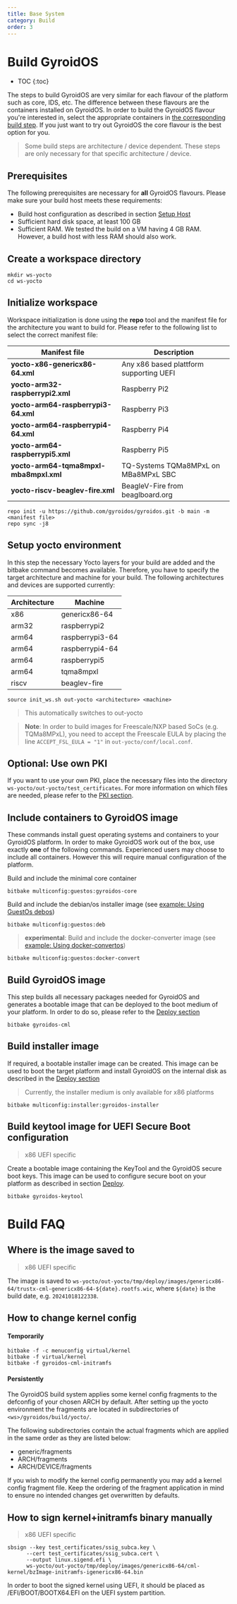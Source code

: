 ```yaml
---
title: Base System
category: Build
order: 3
---
```


# Build GyroidOS
- TOC
{:toc}

The steps to build GyroidOS are very similar for each flavour of the platform such as core, IDS, etc. The difference between these flavours are the containers installed on GyroidOS. In order to build the GyroidOS flavour you're interested in, select the appropriate containers in [the corresponding build step](#include-containers-to-gyroidos-image).
If you just want to try out GyroidOS the core flavour is the best option for you.

> Some build steps are architecture / device dependent. These steps are only necessary for that specific architecture / device.

## Prerequisites

The following prerequisites are necessary for **all** GyroidOS flavours. Please make sure your build host meets these requirements:
   * Build host configuration as described in section [Setup Host](/build/setup_host)
   * Sufficient hard disk space, at least 100 GB
   * Sufficient RAM. We tested the build on a VM having 4 GB RAM. However, a build host with less RAM should also work.

## Create a workspace directory
```
mkdir ws-yocto
cd ws-yocto
```

## Initialize workspace
Workspace initialization is done using the **repo** tool and the manifest file for the architecture you want to build for.
Please refer to the following list to select the correct manifest file:

|Manifest file | Description |
|--------------|---------------------------|
|**yocto-x86-genericx86-64.xml**|Any x86 based plattform supporting UEFI
|**yocto-arm32-raspberrypi2.xml**|Raspberry Pi2
|**yocto-arm64-raspberrypi3-64.xml**|Raspberry Pi3
|**yocto-arm64-raspberrypi4-64.xml**|Raspberry Pi4
|**yocto-arm64-raspberrypi5.xml**|Raspberry Pi5
|**yocto-arm64-tqma8mpxl-mba8mpxl.xml**|TQ-Systems TQMa8MPxL on MBa8MPxL SBC
|**yocto-riscv-beaglev-fire.xml**|BeagleV-Fire from beaglboard.org

```
repo init -u https://github.com/gyroidos/gyroidos.git -b main -m <manifest file>
repo sync -j8
```

## Setup yocto environment
In this step the necessary Yocto layers for your build are added and the bitbake command becomes available. 
Therefore, you have to specify the target architecture and machine for your build.
The following architectures and devices are supported currently:

|Architecture|Machine|
|----|---------------|
|x86| genericx86-64|
|arm32|raspberrypi2|
|arm64|raspberrypi3-64|
|arm64|raspberrypi4-64|
|arm64|raspberrypi5|
|arm64|tqma8mpxl|
|riscv|beaglev-fire|

```
source init_ws.sh out-yocto <architecture> <machine>
```
> This automatically switches to out-yocto

> **Note**: In order to build images for Freescale/NXP based SoCs (e.g. TQMa8MPxL), you need to accept the Freescale EULA by placing the line `ACCEPT_FSL_EULA = "1"` in `out-yocto/conf/local.conf`.

## Optional: Use own PKI
If you want to use your own PKI, place the necessary files into the directory `ws-yocto/out-yocto/test_certificates`.
For more information on which files are needed, please refer to the [PKI section](/pki).

<!--
## Build PMU firmware
> Xilinx ZCU104 specific

The ZCU104 board needs a fimware file for it's PMU. Run the following command to generate this file:
```
bitbake multiconfig:pmu:pmu-firmware
```
-->

## Include containers to GyroidOS image
These commands install guest operating systems and containers to your GyroidOS platform.
In order to make GyroidOS work out of the box, use exactly **one** of the following commands.
Experienced users may choose to include all containers. However this will require manual configuration of the platform.

Build and include the minimal core container
```
bitbake multiconfig:guestos:gyroidos-core
```

Build and include the debian/os installer image (see [example: Using GuestOs debos](/operate/examples/#example-using-guestos-debos))
```
bitbake multiconfig:guestos:deb
```

> **experimental**:
Build and include the docker-converter image
(see [example: Using docker-convertos](/operate/examples/#example-using-docker-convertos))
```
bitbake multiconfig:guestos:docker-convert
```

## Build GyroidOS image
This step builds all necessary packages needed for GyroidOS and generates a bootable image that can be deployed to the boot medium of your platform.
In order to do so, please refer to the [Deploy section](/deploy/x86)

```
bitbake gyroidos-cml
```
## Build installer image
If required, a bootable installer image can be created. This image can be used to boot the target platform and install GyroidOS on the internal disk as described in the [Deploy section](/deploy/x86)
> Currently, the installer medium is only available for x86 platforms

```
bitbake multiconfig:installer:gyroidos-installer
```


## Build keytool image for UEFI Secure Boot configuration
> x86 UEFI specific

Create a bootable image containing the KeyTool and the GyroidOS secure boot keys.
This image can be used to configure secure boot on your platform as described in section [Deploy](/deploy/x86).
```
bitbake gyroidos-keytool
```


# Build FAQ
## Where is the image saved to
> x86 UEFI specific

The image is saved to `ws-yocto/out-yocto/tmp/deploy/images/genericx86-64/trustx-cml-genericx86-64-${date}.rootfs.wic`,
where `${date}` is the build date, e.g. `20241018122338`.

## How to change kernel config
#### Temporarily
```
bitbake -f -c menuconfig virtual/kernel
bitbake -f virtual/kernel
bitbake -f gyroidos-cml-initramfs
```

#### Persistently
The GyroidOS build system applies some kernel config fragments to the defconfig of your chosen ARCH by default.
After setting up the yocto environment the fragments are located in subdirectories of ```<ws>/gyroidos/build/yocto/```.

The following subdirectories contain the actual fragments which are applied in the same order as they are listed below:
* generic/fragments
* ARCH/fragments
* ARCH/DEVICE/fragments

If you wish to modify the kernel config permanently you may add a kernel config fragment file.
Keep the ordering of the fragment application in mind to ensure no intended changes get overwritten by defaults.

## How to sign kernel+initramfs binary manually
> x86 UEFI specific

```
sbsign --key test_certificates/ssig_subca.key \
      --cert test_certificates/ssig_subca.cert \
      --output linux.sigend.efi \
      ws-yocto/out-yocto/tmp/deploy/images/genericx86-64/cml-kernel/bzImage-initramfs-igenericx86-64.bin
```

In order to boot the signed kernel using UEFI, it should be placed as /EFI/BOOT/BOOTX64.EFI on the UEFI system partition.
